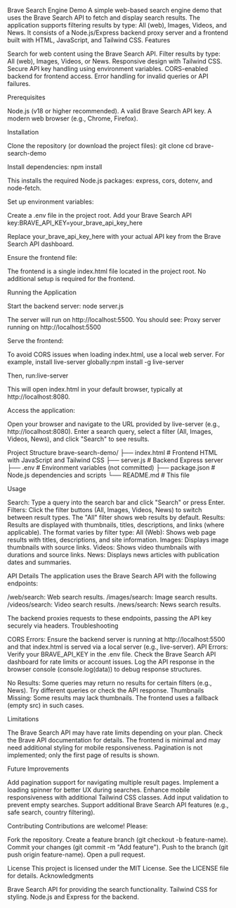 Brave Search Engine Demo
A simple web-based search engine demo that uses the Brave Search API to fetch and display search results. The application supports filtering results by type: All (web), Images, Videos, and News. It consists of a Node.js/Express backend proxy server and a frontend built with HTML, JavaScript, and Tailwind CSS.
Features

Search for web content using the Brave Search API.
Filter results by type: All (web), Images, Videos, or News.
Responsive design with Tailwind CSS.
Secure API key handling using environment variables.
CORS-enabled backend for frontend access.
Error handling for invalid queries or API failures.

Prerequisites

Node.js (v18 or higher recommended).
A valid Brave Search API key.
A modern web browser (e.g., Chrome, Firefox).

Installation

Clone the repository (or download the project files):
git clone <repository-url>
cd brave-search-demo


Install dependencies:
npm install

This installs the required Node.js packages: express, cors, dotenv, and node-fetch.

Set up environment variables:

Create a .env file in the project root.
Add your Brave Search API key:BRAVE_API_KEY=your_brave_api_key_here


Replace your_brave_api_key_here with your actual API key from the Brave Search API dashboard.


Ensure the frontend file:

The frontend is a single index.html file located in the project root. No additional setup is required for the frontend.



Running the Application

Start the backend server:
node server.js

The server will run on http://localhost:5500. You should see:
Proxy server running on http://localhost:5500


Serve the frontend:

To avoid CORS issues when loading index.html, use a local web server. For example, install live-server globally:npm install -g live-server


Then, run:live-server


This will open index.html in your default browser, typically at http://localhost:8080.


Access the application:

Open your browser and navigate to the URL provided by live-server (e.g., http://localhost:8080).
Enter a search query, select a filter (All, Images, Videos, News), and click "Search" to see results.



Project Structure
brave-search-demo/
├── index.html       # Frontend HTML with JavaScript and Tailwind CSS
├── server.js        # Backend Express server
├── .env             # Environment variables (not committed)
├── package.json     # Node.js dependencies and scripts
└── README.md        # This file

Usage

Search: Type a query into the search bar and click "Search" or press Enter.
Filters: Click the filter buttons (All, Images, Videos, News) to switch between result types. The "All" filter shows web results by default.
Results: Results are displayed with thumbnails, titles, descriptions, and links (where applicable). The format varies by filter type:
All (Web): Shows web page results with titles, descriptions, and site information.
Images: Displays image thumbnails with source links.
Videos: Shows video thumbnails with durations and source links.
News: Displays news articles with publication dates and summaries.



API Details
The application uses the Brave Search API with the following endpoints:

/web/search: Web search results.
/images/search: Image search results.
/videos/search: Video search results.
/news/search: News search results.

The backend proxies requests to these endpoints, passing the API key securely via headers.
Troubleshooting

CORS Errors: Ensure the backend server is running at http://localhost:5500 and that index.html is served via a local server (e.g., live-server).
API Errors:
Verify your BRAVE_API_KEY in the .env file.
Check the Brave Search API dashboard for rate limits or account issues.
Log the API response in the browser console (console.log(data)) to debug response structures.


No Results: Some queries may return no results for certain filters (e.g., News). Try different queries or check the API response.
Thumbnails Missing: Some results may lack thumbnails. The frontend uses a fallback (empty src) in such cases.

Limitations

The Brave Search API may have rate limits depending on your plan. Check the Brave API documentation for details.
The frontend is minimal and may need additional styling for mobile responsiveness.
Pagination is not implemented; only the first page of results is shown.

Future Improvements

Add pagination support for navigating multiple result pages.
Implement a loading spinner for better UX during searches.
Enhance mobile responsiveness with additional Tailwind CSS classes.
Add input validation to prevent empty searches.
Support additional Brave Search API features (e.g., safe search, country filtering).

Contributing
Contributions are welcome! Please:

Fork the repository.
Create a feature branch (git checkout -b feature-name).
Commit your changes (git commit -m "Add feature").
Push to the branch (git push origin feature-name).
Open a pull request.

License
This project is licensed under the MIT License. See the LICENSE file for details.
Acknowledgments

Brave Search API for providing the search functionality.
Tailwind CSS for styling.
Node.js and Express for the backend.

